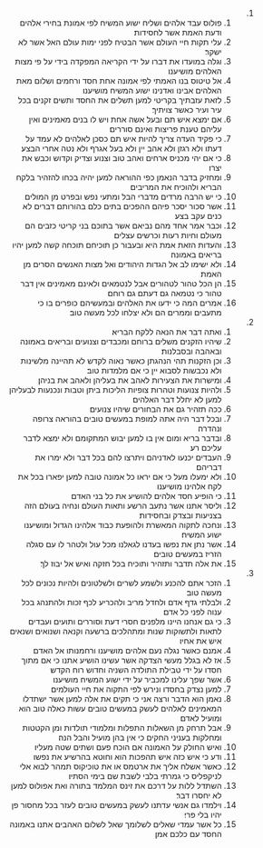 <ol dir="rtl">
  <li>
    <ol>
      <li>פולוס עבד אלהים ושליח ישוע המשיח לפי אמונת בחירי אלהים ודעת האמת אשר לחסידות׃</li>
      <li>עלי תקות חיי העולם אשר הבטיח לפני ימות עולם האל אשר לא ישקר׃</li>
      <li>וגלה במועדו את דברו על ידי הקריאה המפקדה בידי על פי מצות האלהים מושיענו׃</li>
      <li>אל טיטוס בנו האמתי לפי אמונה אחת חסד ורחמים ושלום מאת האלהים אבינו ואדנינו ישוע המשיח מושיענו׃</li>
      <li>לזאת עזבתיך בקריטי למען תשלים את החסד ותשים זקנים בכל עיר ועיר כאשר צויתיך׃</li>
      <li>אם ימצא איש תם ובעל אשה אחת ויש לו בנים מאמינים ואין עליהם טענת פריצות ואינם סוררים׃</li>
      <li>כי פקיד העדה צריך להיות איש תם כסכן לאלהים לא עמד על דעתו ולא רגזן ולא אהב יין ולא בעל אגרף ולא נטה אחרי הבצע׃</li>
      <li>כי אם יהי מכניס ארחים ואהב טוב וצנוע וצדיק וקדוש וכבש את יצרו׃</li>
      <li>ומחזיק בדבר הנאמן כפי ההוראה למען יהיה בכחו להזהיר בלקח הבריא ולהוכיח את המריבים׃</li>
      <li>כי יש הרבה מרדים מדברי הבל ומתעי נפש ובפרט מן המולים׃</li>
      <li>אשר סכור יסכר פיהם ההפכים בתים כלם בהורותם דברים לא כנים עקב בצע׃</li>
      <li>וכבר אמר אחד מהם נביאם אשר בתוכם בני קריטי כזבים הם מעולם וחיות רעות וכרשים עצלים׃</li>
      <li>והעדות הזאת אמת היא ובעבור כן תוכיחם תוכחה קשה למען יהיו בריאים באמונה׃</li>
      <li>ולא ישימו לב אל הגדות היהודים ואל מצות האנשים הסרים מן האמת׃</li>
      <li>הן הכל טהור לטהורים אבל לנטמאים ולאינם מאמינים אין דבר טהור כי נטמאה גם דעתם גם רוחם׃</li>
      <li>אמרים המה כי ידעו את האלהים ובמעשיהם כופרים בו כי מתעבים וממרים הם ולא יצלחו לכל מעשה טוב׃</li>
    </ol>
  </li>
  <li>
    <ol>
      <li>ואתה דבר את הנאה ללקח הבריא׃</li>
      <li>שיהיו הזקנים משלים ברוחם ומכבדים וצנועים ובריאים באמונה ובאהבה ובסבלנות׃</li>
      <li>וכן הזקנות תהי הנהגתן כאשר נאוה לקדש לא תהיינה מלשינות ולא נכבשות לסבוא יין כי אם מלמדות טוב׃</li>
      <li>ומישרות את הצעירות לאהב את בעליהן ולאהב את בניהן׃</li>
      <li>ולהיות צנועות וטהרות צופיות הליכות ביתן וטבות ונכנעות לבעליהן למען לא יחלל דבר האלהים׃</li>
      <li>ככה תזהיר גם את הבחורים שיהיו צנועים׃</li>
      <li>ובכל דבר היה אתה למופת במעשים טובים בהוראה צרופה ונהדרה׃</li>
      <li>ובדבר בריא ומום אין בו למען יבוש המתקומם ולא ימצא לדבר עליכם רע׃</li>
      <li>העבדים יכנעו לאדניהם ויתרצו להם בכל דבר ולא ימרו את דבריהם׃</li>
      <li>ולא ימעלו מעל כי אם יראו כל אמונה טובה למען יפארו בכל את לקח אלהינו מושיענו׃</li>
      <li>כי הופיע חסד אלהים להושיע את כל בני האדם׃</li>
      <li>וליסר אתנו אשר נתעב הרשע ותאות העולם ונחיה בעולם הזה בצניעות ובצדק ובחסידות׃</li>
      <li>ונחכה לתקוה המאשרת ולהופעת כבוד אלהינו הגדול ומושיענו ישוע המשיח׃</li>
      <li>אשר נתן את נפשו בעדנו לגאלנו מכל עול ולטהר לו עם סגלה הזריז במעשים טובים׃</li>
      <li>את אלה תדבר ותזהיר ותוכיח בכל חזקה ואיש אל יבוז לך׃</li>
    </ol>
  </li>
  <li>
    <ol>
      <li>הזכר אתם להכנע ולשמע לשרים ולשלטונים ולהיות נכונים לכל מעשה טוב׃</li>
      <li>ולבלתי גדף אדם ולחדל מריב ולהכריע לכף זכות ולהתנהג בכל ענוה לפני כל אדם׃</li>
      <li>כי גם אנחנו היינו מלפנים חסרי דעת וסוררים ותועים ועבדים לתאות ולתשוקות שנות ומתהלכים ברשעה וקנאה ושנואים ושנאים איש את אחיו׃</li>
      <li>אמנם כאשר נגלה נעם אלהים מושיענו ורחמנותו אל האדם׃</li>
      <li>אז לא בגלל מעשי הצדקה אשר עשינו הושיע אתנו כי אם מתוך חסדו על ידי טבילת התולדה השניה וחדוש רוח הקדש׃</li>
      <li>אשר שפך עלינו למכביר על ידי ישוע המשיח מושיענו׃</li>
      <li>למען נצדק בחסדו ונירש לפי התקוה את חיי העולמים׃</li>
      <li>נאמן הוא הדבר ורצה אני כי תקים את אלה למען אשר ישתדלו המאמינים לאלהים לעשק במעשים טובים עשות כאלה טוב הוא ומועיל לאדם׃</li>
      <li>אבל תרחק מן השאלות התפלות ומלמודי תולדות ומן הקטטות ומחלקות בעניני החקים כי אין בהן מועיל והבל הנה׃</li>
      <li>ואיש החולק על האמונה אם הוכח פעם ושתים שטה מעליו׃</li>
      <li>ודע כי איש כזה איש תהפכות הוא וחוטא בהרשיע את נפשו׃</li>
      <li>כאשר אשלח אליך את ארטמס או את טוכיקוס תמהר לבוא אלי לניקפליס כי גמרתי בלבי לשבת שם בימי הסתיו׃</li>
      <li>השתדל ללות על דרכם את זינס המלמד בתורה ואת אפולוס למען לא יחסרו דבר׃</li>
      <li>וילמדו גם אנשי עדתנו לעשק במעשים טובים לעזר בכל מחסור פן יהיו בלי פרי׃</li>
      <li>כל אשר עמדי שאלים לשלומך שאל לשלום האהבים אתנו באמונה החסד עם כלכם אמן׃</li>
    </ol>
  </li>
</ol>

